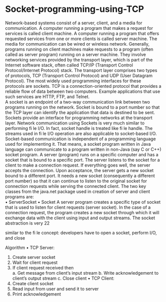 # Socket-programming-using-TCP

Network-based systems consist of a server, client, and a media for communication. A  computer running a program that makes a request for services is called client machine. A computer  running a program that offers requested services from one or more clients is called server machine.  The media for communication can be wired or wireless network. Generally, programs running on  client machines make requests to a program (often called as server program) running on a server  machine. They involve networking services provided by the transport layer, which is part of the  Internet software stack, often called TCP/IP (Transport Control Protocol/Internet Protocol) stack.  The transport layer comprises two types of protocols, TCP (Transport Control Protocol) and UDP  (User Datagram Protocol). The most widely used programming interfaces for these protocols are  sockets. TCP is a connection-oriented protocol that provides a reliable flow of data between two  computers. Example applications that use such services are HTTP, FTP, and Telnet.  
A socket is an endpoint of a two-way communication link between two programs running  on the network. Socket is bound to a port number so that the TCP layer can identify the application  that data is destined to be sent. Sockets provide an interface for programming networks at the  transport layer. Network communication using Sockets is very much similar to performing fi le  I/O. In fact, socket handle is treated like fi le handle. The streams used in fi le I/O operation are  also applicable to socket-based I/O. Socket-based communication is independent of a  programming language used for implementing it. That means, a socket program written in Java  language can communicate to a program written in non-Java (say C or C++) socket program. A  server (program) runs on a specific computer and has a socket that is bound to a specific port. The  server listens to the socket for a client to make a connection request. If everything goes well, the  server accepts the connection. Upon acceptance, the server gets a new socket bound to a different  port. It needs a new socket (consequently a different port number) so that it can continue to listen  to the original socket for connection requests while serving the connected client. 
The two key classes from the java.net package used in creation of server and client  programs are:  
• ServerSocket 
• Socket 
A server program creates a specific type of socket that is used to listen for client requests (server  socket). In the case of a connection request, the program creates a new socket through which it  will exchange data with the client using input and output streams. The socket abstraction is very 
22 

similar to the fi le concept: developers have to open a socket, perform I/O, and close 

 Algorithm 
• TCP Server: 
1. Create server socket 
2. Wait for client request 
3. If client request received then  
a. Get message from client’s input stream 
b. Write acknowledgement to client’s output stream 
c. Close client 
• TCP Client: 
1. Create client socket 
2. Read input from user and send it to server 
3. Print acknowledgement 

